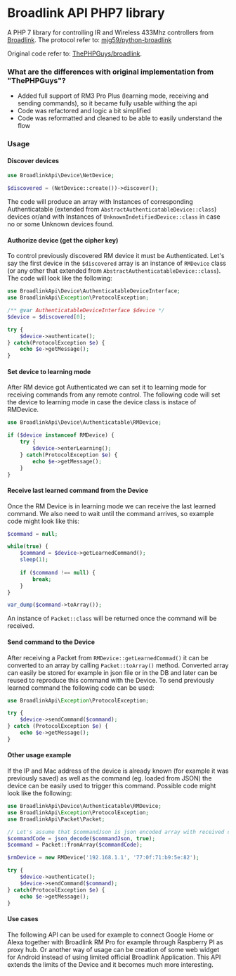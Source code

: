 # Broadlink API PHP7 library 

A PHP 7 library for controlling IR and Wireless 433Mhz controllers from [Broadlink](http://www.ibroadlink.com/rm/). 
The protocol refer to: [mjg59/python-broadlink](https://github.com/mjg59/python-broadlink/blob/master/README.md)

Original code refer to: [ThePHPGuys/broadlink](https://github.com/ThePHPGuys/broadlink).

### What are the differences with original implementation from "ThePHPGuys"?

* Added full support of RM3 Pro Plus (learning mode, receiving and sending commands), so it became fully usable withing the api
* Code was refactored and logic a bit simplified
* Code was reformatted and cleaned to be able to easily understand the flow

### Usage

#### Discover devices

```php
use BroadlinkApi\Device\NetDevice; 

$discovered = (NetDevice::create())->discover();
```

The code will produce an array with Instances of corresponding Authenticatable (extended from ```AbstractAuthenticatableDevice::class```) devices or/and
with Instances of ```UnknownIndetifiedDevice::class``` in case no or some Unknown devices found.

#### Authorize device (get the cipher key)

To control previously discovered RM device it must be Authenticated. Let's say
the first device in the ```$discovered``` array is an instance of ```RMDevice``` class (or any other that extended
from ```AbstractAuthenticatableDevice::class```). The code will look like the following:

```php
use BroadlinkApi\Device\AuthenticatableDeviceInterface;
use BroadlinkApi\Exception\ProtocolException;

/** @var AuthenticatableDeviceInterface $device */
$device = $discovered[0];

try {
    $device->authenticate();
} catch(ProtocolException $e) {
    echo $e->getMessage();
}
```

#### Set device to learning mode

After RM device got Authenticated we can set it to learning mode for receiving commands from any remote control.
The following code will set the device to learning mode in case the device class is instace of RMDevice.

```php
use BroadlinkApi\Device\Authenticatable\RMDevice;

if ($device instanceof RMDevice) {
    try {
        $device->enterLearning();
    } catch(ProtocolException $e) {
        echo $e->getMessage();
    }
}
```

#### Receive last learned command from the Device

Once the RM Device is in learning mode we can receive the last learned command. We also need to wait
until the command arrives, so example code might look like this:

```php
$command = null;

while(true) {
    $command = $device->getLearnedCommand();       
    sleep(1);
    
    if ($command !== null) {
        break;
    }
}

var_dump($command->toArray());
```

An instance of ```Packet::class``` will be returned once the command will be received.

#### Send command to the Device

After receiving a Packet from ```RMDevice::getLearnedCommad()``` it can be converted to an array
by calling ```Packet::toArray()``` method. Converted array can easily be stored for example in json file
or in the DB and later can be reused to reproduce this command with the Device. To send previously learned
command the following code can be used:

```php
use BroadlinkApi\Exception\ProtocolException;

try {
    $device->sendCommand($command);
} catch (ProtocolException $e) {
    echo $e->getMessage();
} 
```

#### Other usage example

If the IP and Mac address of the device is already known (for example it was previously saved) as well
as the command (eg. loaded from JSON) the device can be easily used to trigger this command. Possible code
might look like the following:

```php
use BroadlinkApi\Device\Authenticatable\RMDevice;
use BroadlinkApi\Exception\ProtocolException;
use BroadlinkApi\Packet\Packet;

// Let's assume that $commandJson is json encoded array with received command 
$commandCode = json_decode($commandJson, true);
$command = Packet::fromArray($commandCode);

$rmDevice = new RMDevice('192.168.1.1', '77:0f:71:b9:5e:82');

try {
    $device->authenticate();
    $device->sendCommand($command);
} catch(ProtocolException $e) {
    echo $e->getMessage();
}
```

#### Use cases

The following API can be used for example to connect Google Home or Alexa together with Broadlink RM Pro for example 
through Raspberry PI as proxy hub. Or another way of usage can be creation of some web widget for Android instead of
using limited official Broadlink Application. This API extends the limits of the Device and it becomes
much more interesting.